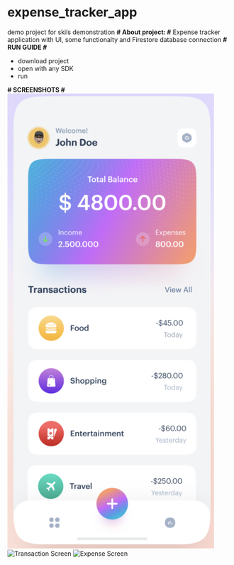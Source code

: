 # expense_tracker_app

demo project for skils demonstration
**# About project: #** Expense tracker application with UI, some functionalty and Firestore database connection
**# RUN GUIDE #** 
* download project
* open with any SDK
* run


**# SCREENSHOTS #** 
![Main Screen](android/GitSCreenshots/MainScreenScreenshot.png)
![Transaction Screen](GitSCreenshots/TransactionScreenScreenshot.png)
![Expense Screen](GitSCreenshots/ExpenseScreenScreenshot.png)
